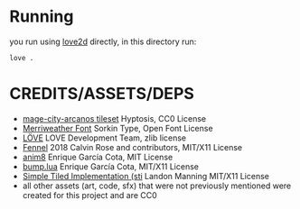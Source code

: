 # Running
you run using [love2d](https://love2d.org) directly, in this directory run:
```
love .
```



# CREDITS/ASSETS/DEPS

- [mage-city-arcanos tileset](https://opengameart.org/content/mage-city-arcanos) Hyptosis, CC0 License
- [Merriweather Font](https://fonts.google.com/specimen/Merriweather) Sorkin Type, Open Font License
- [LÖVE](https://love2d.org) LOVE Development Team, zlib license
- [Fennel](https://github.com/bakpakin/Fennel) 2018 Calvin Rose and contributors, MIT/X11 License
- [anim8](https://github.com/kikito/anim8) Enrique García Cota, MIT License
- [bump.lua](https://github.com/kikito/bump.lua) Enrique García Cota, MIT/X11 License
- [Simple Tiled Implementation (sti](https://github.com/Karai17/Simple-Tiled-Implementation) Landon Manning MIT/X11 License
- all other assets (art, code, sfx) that were not previously mentioned were created for this project and are CC0